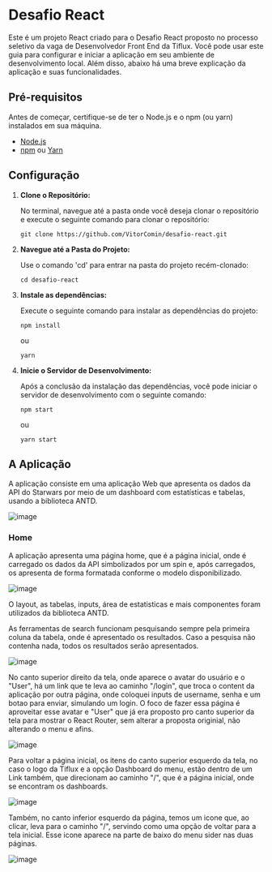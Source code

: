 # Desafio React

Este é um projeto React criado para o Desafio React proposto no processo seletivo da vaga de Desenvolvedor Front End da Tiflux. Você pode usar este guia para configurar e iniciar a aplicação em seu ambiente de desenvolvimento local. Além disso, abaixo há uma breve explicação da aplicação e suas funcionalidades.

## Pré-requisitos

Antes de começar, certifique-se de ter o Node.js e o npm (ou yarn) instalados em sua máquina.

- [Node.js](https://nodejs.org/)
- [npm](https://www.npmjs.com/) ou [Yarn](https://yarnpkg.com/)

## Configuração

1. **Clone o Repositório:**

   No terminal, navegue até a pasta onde você deseja clonar o repositório e execute o seguinte comando para clonar o repositório:

   ```shell
   git clone https://github.com/VitorComin/desafio-react.git

2. **Navegue até a Pasta do Projeto:**

   Use o comando 'cd' para entrar na pasta do projeto recém-clonado:

     ```shell
     cd desafio-react
   
3. **Instale as dependências:**

   Execute o seguinte comando para instalar as dependências do projeto:

     ```shell
     npm install
     ```

   ou

     ```shell
     yarn
     ```

4. **Inicie o Servidor de Desenvolvimento:**

   Após a conclusão da instalação das dependências, você pode iniciar o servidor de desenvolvimento com o seguinte comando:

     ```shell
     npm start
     ```

   ou
     
     ```shell
     yarn start
     ```

## A Aplicação

A aplicação consiste em uma aplicação Web que apresenta os dados da API do Starwars por meio de um dashboard com estatísticas e tabelas, usando a biblioteca ANTD.

![image](https://github.com/VitorComin/desafio-react/assets/106283734/ffe47c89-90d1-4133-8e72-d9dd90450baa)

### Home

A aplicação apresenta uma página home, que é a página inicial, onde é carregado os dados da API simbolizados por um spin e, após carregados, os apresenta de forma formatada conforme o modelo disponibilizado. 

![image](https://github.com/VitorComin/desafio-react/assets/106283734/e9125447-051b-41f9-94fb-ea52ea9adf30)

O layout, as tabelas, inputs, área de estatisticas e mais componentes foram utilizados da biblioteca ANTD. 

As ferramentas de search funcionam pesquisando sempre pela primeira coluna da tabela, onde é apresentado os resultados. Caso a pesquisa não contenha nada, todos os resultados serão apresentados.

![image](https://github.com/VitorComin/desafio-react/assets/106283734/66cb366e-7df3-44d8-8ca9-098127a97d20)

No canto superior direito da tela, onde aparece o avatar do usuário e o "User", há um link que te leva ao caminho "/login", que troca o content da aplicação por outra página, onde coloquei inputs de username, senha e um botao para enviar, simulando um login. O foco de fazer essa página é aproveitar esse avatar e "User" que já era proposto pro canto superior da tela para mostrar o React Router, sem alterar a proposta originial, não alterando o menu e afins.

![image](https://github.com/VitorComin/desafio-react/assets/106283734/8eef419b-e525-4c3d-bad0-67d271336914)

Para voltar a página inicial, os itens do canto superior esquerdo da tela, no caso o logo da Tiflux e a opção Dashboard do menu, estão dentro de um Link também, que direcionam ao caminho "/", que é a página inicial, onde se encontram os dashboards.

![image](https://github.com/VitorComin/desafio-react/assets/106283734/8fb42307-d9fd-4e12-8473-f92c8702bb08)

Também, no canto inferior esquerdo da página, temos um icone que, ao clicar, leva para o caminho "/", servindo como uma opção de voltar para a tela inicial. Esse icone aparece na parte de baixo do menu sider nas duas páginas.

![image](https://github.com/VitorComin/desafio-react/assets/106283734/67dbfe9b-4d13-427e-a7aa-2e5d13f1acbe)





